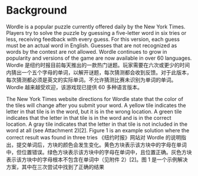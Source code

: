# Background
Wordle is a popular puzzle currently offered daily by the New York Times. Players try to solve the puzzle by guessing a five-letter word in six tries or less, receiving feedback with every guess. For this version, each guess must be an actual word in English. Guesses that are not recognized as words by the contest are not allowed. Wordle continues to grow in popularity and versions of the game are now available in over 60 languages.
Wordle 是纽约时报目前每天推出的一款热门谜题。玩家需要在六次或更少的时间内猜出一个五个字母的单词，以解开谜题，每次猜测都会收到反馈。对于此版本，每次猜测都必须是英文的实际单词。不允许猜测比赛未识别为单词的单词。Wordle 越来越受欢迎，该游戏现已提供 60 多种语言版本。

The New York Times website directions for Wordle state that the color of the tiles will change after you submit your word. A yellow tile indicates the letter in that tile is in the word, but it is in the wrong location. A green tile indicates that the letter in that tile is in the word and is in the correct location. A gray tile indicates that the letter in that tile is not included in the word at all (see Attachment 2)[2]. Figure 1 is an example solution where the correct result was found in three tries
《纽约时报》网站对 Wordle 的说明指出，提交单词后，方块的颜色会发生变化。黄色方块表示该方块中的字母在单词中，但位置错误。绿色方块表示该方块中的字母在单词中，且位置正确。灰色方块表示该方块中的字母根本不包含在单词中（见附件 2）[2]。图 1 是一个示例解决方案，其中在三次尝试中找到了正确的结果